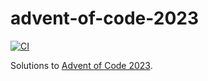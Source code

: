 # advent-of-code-2023

[![CI](https://github.com/maxdavidson/advent-of-code-2023/actions/workflows/ci.yaml/badge.svg?branch=rust)](https://github.com/maxdavidson/advent-of-code-2023/actions/workflows/ci.yaml?query=branch%3Arust)

Solutions to [Advent of Code 2023](https://adventofcode.com/2023).
